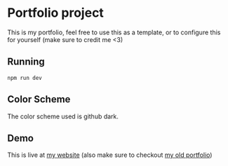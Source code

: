 # Portfolio project

This is my portfolio, feel free to use this as a template, or to configure this for yourself (make sure to credit me <3)

## Running

`npm run dev`

## Color Scheme

The color scheme used is github dark.

## Demo

This is live at [my website](https://shadygoat.eu) (also make sure to checkout [my old portfolio](https://old.shadygoat.eu))
